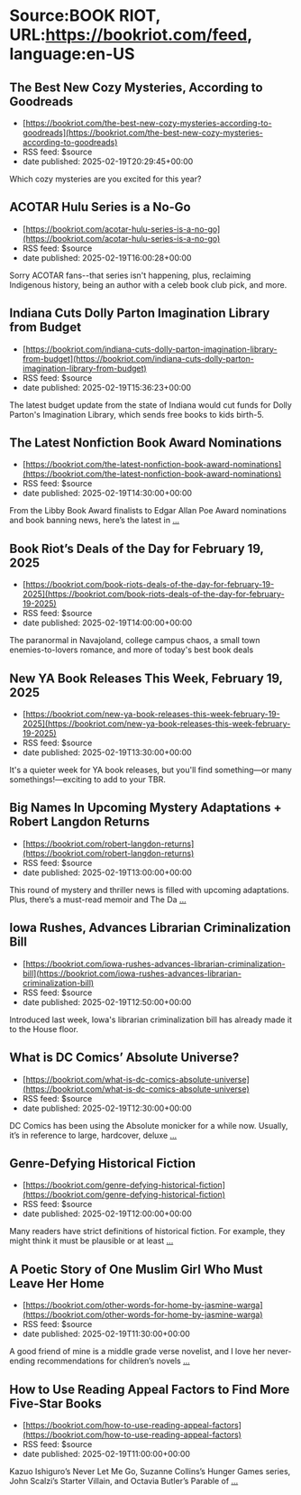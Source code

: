 # Source:BOOK RIOT, URL:https://bookriot.com/feed, language:en-US

## The Best New Cozy Mysteries, According to Goodreads
 - [https://bookriot.com/the-best-new-cozy-mysteries-according-to-goodreads](https://bookriot.com/the-best-new-cozy-mysteries-according-to-goodreads)
 - RSS feed: $source
 - date published: 2025-02-19T20:29:45+00:00

Which cozy mysteries are you excited for this year?

## ACOTAR Hulu Series is a No-Go
 - [https://bookriot.com/acotar-hulu-series-is-a-no-go](https://bookriot.com/acotar-hulu-series-is-a-no-go)
 - RSS feed: $source
 - date published: 2025-02-19T16:00:28+00:00

Sorry ACOTAR fans--that series isn't happening, plus, reclaiming Indigenous history, being an author with a celeb book club pick, and more.

## Indiana Cuts Dolly Parton Imagination Library from Budget
 - [https://bookriot.com/indiana-cuts-dolly-parton-imagination-library-from-budget](https://bookriot.com/indiana-cuts-dolly-parton-imagination-library-from-budget)
 - RSS feed: $source
 - date published: 2025-02-19T15:36:23+00:00

The latest budget update from the state of Indiana would cut funds for Dolly Parton's Imagination Library, which sends free books to kids birth-5.

## The Latest Nonfiction Book Award Nominations
 - [https://bookriot.com/the-latest-nonfiction-book-award-nominations](https://bookriot.com/the-latest-nonfiction-book-award-nominations)
 - RSS feed: $source
 - date published: 2025-02-19T14:30:00+00:00

From the Libby Book Award finalists to Edgar Allan Poe Award nominations and book banning news, here&#8217;s the latest in <a class="read-more" href="https://bookriot.com/the-latest-nonfiction-book-award-nominations/">...</a>

## Book Riot’s Deals of the Day for February 19, 2025
 - [https://bookriot.com/book-riots-deals-of-the-day-for-february-19-2025](https://bookriot.com/book-riots-deals-of-the-day-for-february-19-2025)
 - RSS feed: $source
 - date published: 2025-02-19T14:00:00+00:00

The paranormal in Navajoland, college campus chaos, a small town enemies-to-lovers romance, and more of today's best book deals

## New YA Book Releases This Week, February 19, 2025
 - [https://bookriot.com/new-ya-book-releases-this-week-february-19-2025](https://bookriot.com/new-ya-book-releases-this-week-february-19-2025)
 - RSS feed: $source
 - date published: 2025-02-19T13:30:00+00:00

It's a quieter week for YA book releases, but you'll find something—or many somethings!—exciting to add to your TBR.

## Big Names In Upcoming Mystery Adaptations + Robert Langdon Returns
 - [https://bookriot.com/robert-langdon-returns](https://bookriot.com/robert-langdon-returns)
 - RSS feed: $source
 - date published: 2025-02-19T13:00:00+00:00

This round of mystery and thriller news is filled with upcoming adaptations. Plus, there&#8217;s a must-read memoir and The Da <a class="read-more" href="https://bookriot.com/robert-langdon-returns/">...</a>

## Iowa Rushes, Advances Librarian Criminalization Bill
 - [https://bookriot.com/iowa-rushes-advances-librarian-criminalization-bill](https://bookriot.com/iowa-rushes-advances-librarian-criminalization-bill)
 - RSS feed: $source
 - date published: 2025-02-19T12:50:00+00:00

Introduced last week, Iowa's librarian criminalization bill has already made it to the House floor.

## What is DC Comics’ Absolute Universe?
 - [https://bookriot.com/what-is-dc-comics-absolute-universe](https://bookriot.com/what-is-dc-comics-absolute-universe)
 - RSS feed: $source
 - date published: 2025-02-19T12:30:00+00:00

DC Comics has been using the Absolute monicker for a while now. Usually, it&#8217;s in reference to large, hardcover, deluxe <a class="read-more" href="https://bookriot.com/what-is-dc-comics-absolute-universe/">...</a>

## Genre-Defying Historical Fiction
 - [https://bookriot.com/genre-defying-historical-fiction](https://bookriot.com/genre-defying-historical-fiction)
 - RSS feed: $source
 - date published: 2025-02-19T12:00:00+00:00

Many readers have strict definitions of historical fiction. For example, they might think it must be plausible or at least <a class="read-more" href="https://bookriot.com/genre-defying-historical-fiction/">...</a>

## A Poetic Story of One Muslim Girl Who Must Leave Her Home
 - [https://bookriot.com/other-words-for-home-by-jasmine-warga](https://bookriot.com/other-words-for-home-by-jasmine-warga)
 - RSS feed: $source
 - date published: 2025-02-19T11:30:00+00:00

A good friend of mine is a middle grade verse novelist, and I love her never-ending recommendations for children&#8217;s novels <a class="read-more" href="https://bookriot.com/other-words-for-home-by-jasmine-warga/">...</a>

## How to Use Reading Appeal Factors to Find More Five-Star Books
 - [https://bookriot.com/how-to-use-reading-appeal-factors](https://bookriot.com/how-to-use-reading-appeal-factors)
 - RSS feed: $source
 - date published: 2025-02-19T11:00:00+00:00

Kazuo Ishiguro&#8217;s Never Let Me Go, Suzanne Collins&#8217;s Hunger Games series, John Scalzi&#8217;s Starter Villain, and Octavia Butler&#8217;s Parable of <a class="read-more" href="https://bookriot.com/how-to-use-reading-appeal-factors/">...</a>

